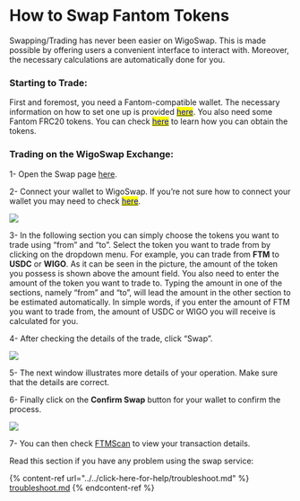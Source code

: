 # How to Swap Fantom Tokens

Swapping/Trading has never been easier on WigoSwap. This is made possible by offering users a convenient interface to interact with. Moreover, the necessary calculations are automatically done for you.



### **Starting to Trade:**&#x20;

First and foremost, you need a Fantom-compatible wallet. The necessary information on how to set one up is provided [<mark style="color:blue;">here</mark>](../../get-started/connect-your-wallet-to-wigoswap.md). You also need some Fantom FRC20 tokens. You can check [<mark style="color:blue;">here</mark>](../../get-started/get-frc20-tokens.md) to learn how you can obtain the tokens.



### **Trading on the WigoSwap Exchange:**&#x20;

1- Open the Swap page [here](https://wigoswap.io/swap).

2- Connect your wallet to WigoSwap. If you’re not sure how to connect your wallet you may need to check [<mark style="color:blue;">here</mark>](../../get-started/connect-your-wallet-to-wigoswap.md).&#x20;

![](../../.gitbook/assets/7D888F08-2AD7-4FCA-874E-821101455972\_1\_201\_a.jpeg)

3- In the following section you can simply choose the tokens you want to trade using “from” and “to”. Select the token you want to trade from by clicking on the dropdown menu. For example, you can trade from **FTM** to **USDC** or **WIGO**. As it can be seen in the picture, the amount of the token you possess is shown above the amount field. You also need to enter the amount of the token you want to trade to. Typing the amount in one of the sections, namely “from” and “to”, will lead the amount in the other section to be estimated automatically. In simple words, if you enter the amount of FTM you want to trade from, the amount of USDC or WIGO you will receive is calculated for you.

4- After checking the details of the trade, click “Swap”.

![](../../.gitbook/assets/ABAC6855-AE0C-45B9-8E52-87B8C6A5F5E3\_1\_201\_a.jpeg)

5- The next window illustrates more details of your operation. Make sure that the details are correct.&#x20;

6- Finally click on the **Confirm Swap** button for your wallet to confirm the process.

![](../../.gitbook/assets/84972B16-6620-49CE-9C11-145A76B432F2\_1\_201\_a.jpeg)

7- You can then check [FTMScan](https://ftmscan.com) to view your transaction details.

Read this section if you have any problem using the swap service:

{% content-ref url="../../click-here-for-help/troubleshoot.md" %}
[troubleshoot.md](../../click-here-for-help/troubleshoot.md)
{% endcontent-ref %}
